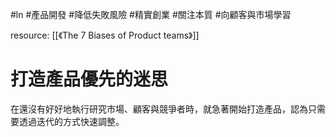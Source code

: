 #ln #產品開發 #降低失敗風險 #精實創業 #關注本質 #向顧客與市場學習 

resource: [[《The 7 Biases of Product teams》]]

# 打造產品優先的迷思
在還沒有好好地執行研究市場、顧客與競爭者時，就急著開始打造產品，認為只需要透過迭代的方式快速調整。